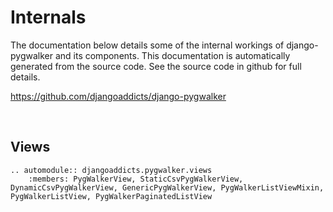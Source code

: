 # Internals

The documentation below details some of the internal workings of django-pygwalker and its components. This documentation is automatically generated from the source code. See the source code in github for full details.

<https://github.com/djangoaddicts/django-pygwalker>

<br/>

## Views

```{eval-rst}
.. automodule:: djangoaddicts.pygwalker.views
    :members: PygWalkerView, StaticCsvPygWalkerView, DynamicCsvPygWalkerView, GenericPygWalkerView, PygWalkerListViewMixin, PygWalkerListView, PygWalkerPaginatedListView
```

<br/>
